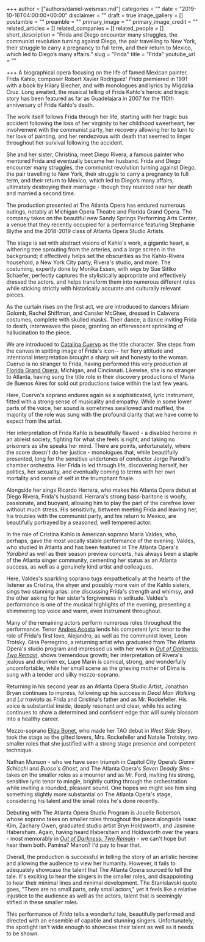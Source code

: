 +++
author = ["authors/daniel-weisman.md"]
categories = ""
date = "2019-10-16T04:00:00+00:00"
disclaimer = ""
draft = true
image_gallery = []
postamble = ""
preamble = ""
primary_image = ""
primary_image_credit = ""
related_articles = []
related_companies = []
related_people = []
short_description = "Frida and Diego encounter many struggles, the communist revolution turning against Diego, the pair travelling to New York, their struggle to carry a pregnancy to full term, and their return to Mexico, which led to Diego’s many affairs."
slug = "Frida"
title = "Frida"
youtube_url = ""

+++
A biographical opera focusing on the life of famed Mexican painter, Frida Kahlo, composer Robert Xavier Rodriguez' _Frida_ premiered in 1991 with a book by Hilary Blecher, and with monologues and lyrics by Migdalia Cruz. Long awaited, the musical telling of Frida Kahlo's heroic and tragic story has been featured as far as Guadelajara in 2007 for the 110th anniversary of Frida Kahlo's death.

The work itself follows Frida through her life, starting with her tragic bus accident following the loss of her virginity to her childhood sweetheart, her involvement with the communist party, her recovery allowing her to turn to her love of painting, and her rendezvous with death that seemed to linger throughout her survival following the accident. 

She and her sister, Christina, meet Diego Rivera, a famous painter who mentored Frida and eventually became her husband. Frida and Diego encounter many struggles, the communist revolution turning against Diego, the pair travelling to New York, their struggle to carry a pregnancy to full term, and their return to Mexico, which led to Diego’s many affairs, ultimately destroying their marriage - though they reunited near her death and married a second time.

The production presented at The Atlanta Opera has endured numerous outings, notably at Michigan Opera Theatre and Florida Grand Opera. The company takes on the beautiful new Sandy Springs Performing Arts Center, a venue that they recently occupied for a performance featuring Stephanie Blythe and the 2018-2019 class of Atlanta Opera Studio Artists. 

The stage is set with abstract visions of Kahlo's work, a gigantic heart, a withering tree sprouting from the arteries, and a large screen in the background; it effectively helps set the obscurities as the Kahlo-Rivera household, a New York City party, Rivera's studio, and more. The costuming, expertly done by Moníka Essen, with wigs by Sue Sittko Schaefer, perfectly captures the stylistically appropriate and effectively dressed the actors, and helps transform them into numerous different roles while sticking strictly with historically accurate and culturally relevant pieces.

As the curtain rises on the first act, we are introduced to dancers Miriam Golomb, Rachel Shiffman, and Cansler McGhee, dressed in Calavera costumes, complete with skulled masks. Their dance, a dance inviting Frida to death, interweaves the piece, granting an effervescent sprinkling of hallucination to the piece.

We are introduced to [Catalina Cuervo](/scene/people/catalina-cuervo/) as the title character. She steps from the canvas in spitting image of Frida's icon-- her fiery attitude and intentional interpretation brought a sharp wit and honesty to the woman. Cuervo is no stranger to Frida, having performed this very production at [Florida Grand Opera](/appropriately-strange-frida-at-fgo/), Michigan, and Cincinnati. Likewise, she is no stranger to Atlanta, having sung the title role in their discovery productions of Maria de Buenos Aires for sold out productions twice within the last few years.

Here, Cuervo's soprano endures again as a sophisticated, lyric instrument, fitted with a strong sense of musicality and empathy. While in some lower parts of the voice, her sound is sometimes swallowed and muffled, the majority of the role was sung with the profound clarity that we have come to expect from the artist. 

Her interpretation of Frida Kahlo is beautifully flawed - a disabled heroine in an ableist society, fighting for what she feels is right, and taking no prisoners as she speaks her mind. There are points, unfortunately, where the score doesn't do her justice - monologues that, while beautifully presented, long for the sensitive undertones of conductor Jorge Parodi's chamber orchestra. Her Frida is led through life, discovering herself, her politics, her sexuality, and eventually coming to terms with her own mortality and sense of self in the triumphant finale.

Alongside her sings Ricardo Herrera, who makes his Atlanta Opera debut at Diego Rivera, Frida's husband. Herrara's strong bass-baritone is woofy, passionate, and buoyant, allowing him to play the part of the carefree lover without much stress. His sensitivity, between meeting Frida and leaving her, his troubles with the communist party, and his return to Mexico, are beautifully portrayed by a seasoned, well tempered actor.

In the role of Cristina Kahlo is American soprano Maria Valdes, who, perhaps, gave the most vocally stable performance of the evening. Valdes, who studied in Atlanta and has been featured in The Atlanta Opera's _Yardbird_ as well as their season preview concerts, has always been a staple of the Atlanta singer community, cementing her status as an Atlanta success, as well as a genuinely kind artist and colleagues.

Here, Valdes's sparkling soprano tugs empathetically at the hearts of the listener as Cristina, the shyer and possibly more vain of the Kahlo sisters, sings two stunning arias: one discussing Frida's strength and whimsy, and the other asking for her sister's forgiveness in solitude. Valdes's performance is one of the musical highlights of the evening, presenting a shimmering top voice and warm, even instrument throughout.

Many of the remaining actors perform numerous roles throughout the performance. Tenor [Andres Acosta](/scene/people/andres-acosta/) lends his competent lyric tenor to the role of Frida's first love, Alejandro, as well as the communist lover, Leon Trotsky. Gina Perregrino, a returning artist who graduated from The Atlanta Opera's studio program and impressed us with her work in [_Out of Darkness: Two Remain_](/perfect-for-its-time-heggie-double-bill-in-atlanta/), shows tremendous growth; her interpretation of Rivera's jealous and drunken ex, Lupe Marín is comical, strong, and wonderfully uncomfortable, while her small scene as the grieving mother of Dima is sung with a tender and silky mezzo-soprano.

Returning in his second year as an Atlanta Opera Studio Artist, Jonathan Bryan continues to impress, following up his success in _Dead Man Walking_ and _La traviata_ as Frida and Cristina's father and as Mr. Rockefeller. His voice is substantial inside, deeply resonant and clear, while his acting continues to show a determined and confident edge that will surely blossom into a healthy career.

Mezzo-soprano [Eliza Bonet](/scene/people/eliza-bonet/), who made her TAO debut in _West Side Story_, took the stage as the gilted lovers, Mrs. Rockefeller and Natalie Trotsky, two smaller roles that she justified with a strong stage presence and competent technique.

Nathan Munson - who we have seen triumph in Capitol City Opera’s _Gianni Schicchi_ and _Buoso's Ghost_, and The Atlanta Opera's _Seven Deadly Sins_ - takes on the smaller roles as a mourner and as Mr. Ford, inviting his strong, sensitive lyric tenor to mingle, brightly cutting through the orchestration while inviting a rounded, pleasant sound. One hopes we might see him sing something slightly more substantial on The Atlanta Opera's stage, considering his talent and the small roles he's done recently.

Debuting with The Atlanta Opera Studio Program is Jouelle Roberson, whose soprano takes on smaller roles throughout the piece alongside Isaac Kim, Zachary Owen, graduated studio artist Bryn Holdsworth, and Jasmine Habersham. Again, having heard Habersham and Holdsworth over the years - most memorably in [_Out of Darkness: Two Remain_](/perfect-for-its-time-heggie-double-bill-in-atlanta/) - we can't hope but hear them both. Pamina? Manon? I'd pay to hear that.

Overall, the production is successful in telling the story of an artistic heroine and allowing the audience to view her humanity. However, it fails to adequately showcase the talent that The Atlanta Opera sourced to tell the tale. It's exciting to hear the singers in the smaller roles, and disappointing to hear their minimal lines and minimal development. The Stanislavski quote goes, "There are no small parts, only small actors," yet it feels like a relative injustice to the audience as well as the actors, talent that is seemingly stifled in these smaller roles.

This performance of _Frida_ tells a wonderful tale, beautifully performed and directed with an ensemble of capable and stunning singers. Unfortunately, the spotlight isn't wide enough to showcase their talent as well as it needs to be shown.